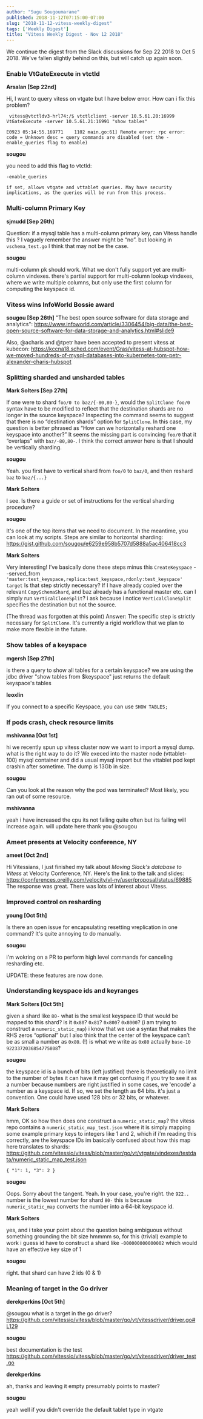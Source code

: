 ```yaml
---
author: "Sugu Sougoumarane"
published: 2018-11-12T07:15:00-07:00
slug: "2018-11-12-vitess-weekly-digest"
tags: ['Weekly Digest']
title: "Vitess Weekly Digest - Nov 12 2018"
---
```


We continue the digest from the Slack discussions for Sep 22 2018 to Oct 5 2018. We've fallen slightly behind on this, but will catch up again soon.

###  Enable VtGateExecute in vtctld

**Arsalan [Sep 22nd]**

Hi,
I want to query vitess on vtgate but I have below error. How can i fix this problem?

`` vitess@vtctldv3-hrl74:/$ vtctlclient -server 10.5.61.20:16999  VtGateExecute -server 10.5.61.21:16991 "show tables"``

``E0923 05:14:55.169771    1102 main.go:61] Remote error: rpc error: code = Unknown desc = query commands are disabled (set the -enable_queries flag to enable)
``

**sougou**

you need to add this flag to vtctld:

``-enable_queries``

``if set, allows vtgate and vttablet queries. May have security implications, as the queries will be run from this process.
``

###  Multi-column Primary Key

**sjmudd [Sep 26th]**

Question: if a mysql table has a multi-column primary key, can Vitess handle this ? I vaguely remember the answer might be “no”.
but looking in `vschema_test.go` I think that may not be the case.

**sougou**

multi-column pk should work. What we don't fully support yet are multi-column vindexes.
there's partial support for multi-column lookup vindexes, where we write multiple columns, but only use the first column for computing the keyspace id.  

### Vitess wins InfoWorld Bossie award

**sougou [Sep 26th]**
"The best open source software for data storage and analytics": https://www.infoworld.com/article/3306454/big-data/the-best-open-source-software-for-data-storage-and-analytics.html#slide9

Also, @acharis and @tpetr have been accepted to present vitess at kubecon: https://kccna18.sched.com/event/Gras/vitess-at-hubspot-how-we-moved-hundreds-of-mysql-databases-into-kubernetes-tom-petr-alexander-charis-hubspot

### Splitting sharded and unsharded tables

**Mark Solters [Sep 27th]**

If one were to shard `foo/0 to baz/{-80,80-}`, would the `SplitClone foo/0` syntax have to be modified to reflect that the destination shards are no longer in the source keyspace?
Inspecting the command seems to suggest that there is no “destination shards” option for `SplitClone`.  In this case, my question is better phrased as “How can we horizontally reshard one keyspace into another?”  It seems the missing part is convincing `foo/0` that it “overlaps” with `baz/-80,80-`.
I think the correct answer here is that I should be vertically sharding.

**sougou**

Yeah. you first have to vertical shard from `foo/0` to `baz/0`, and then reshard `baz` to `baz/{...}`

**Mark Solters**

I see. Is there a guide or set of instructions for the vertical sharding procedure?

**sougou**

It's one of the top items that we need to document. In the meantime, you can look at my scripts. Steps are similar to horizontal sharding: https://gist.github.com/sougou/e6259e958b5707d5888a5ac406418cc3

**Mark Solters**

Very interesting! I’ve basically done these steps minus this
`CreateKeyspace` --served_from `'master:test_keyspace,replica:test_keyspace,rdonly:test_keyspace' target`
Is that step strictly necessary?  If I have already copied over the relevant `CopySchemaShard`, and baz already has a functional master etc. can I simply run `VerticalCloneSplit`?
i ask because i notice `VerticalCloneSplit` specifies the destination but not the source.

(The thread was forgotten at this point)
Answer: The specific step is strictly necessary for `SplitClone`. It's currently a rigid workflow that we plan to make more flexible in the future.

### Show tables of a keyspace

**mgersh [Sep 27th]**

is there a query to show all tables for a certain keyspace? we are using the jdbc driver
"show tables from $keyspace" just returns the default keyspace's tables

**leoxlin**

If you connect to a specific Keyspace, you can use `SHOW TABLES;`

### If pods crash, check resource limits

**mshivanna [Oct 1st]**

hi we recently spun up vitess cluster now we want to import a mysql dump. what is the right way to do it? We execed into the master node (vttablet-100) mysql container and did a usual mysql import but the vttablet pod kept crashin after sometime. The dump is 13Gb in size.

**sougou**

Can you look at the reason why the pod was terminated? Most likely, you ran out of some resource.

**mshivanna**

yeah i have increased the cpu its not failing quite often but its failing will increase again. will update here thank you @sougou

### Ameet presents at Velocity conference, NY

**ameet [Oct 2nd]**

Hi Vitessians, I just finished my talk about _Moving Slack's database to Vitess_ at Velocity Conference, NY. Here's the link to the talk and slides: https://conferences.oreilly.com/velocity/vl-ny/user/proposal/status/69885 The response was great. There was lots of interest about Vitess.

### Improved control on resharding

**young [Oct 5th]**

 Is there an open issue for encapsulating resetting vreplication in one command? It's quite annoying to do manually.

**sougou**

i'm wokring on a PR to perform high level commands for canceling resharding etc.

UPDATE:  these features are now done.

### Understanding keyspace ids and keyranges

**Mark Solters [Oct 5th]**

given a shard like `80-`
what is the smallest keyspace ID that would be mapped to this shard?
is it `0x80`? `0x81`? `0x800`? `0x8000`?
(i am trying to construct a `numeric_static_map`)
i know that we use a syntax that makes the RHS zeros “optional” but I also think that the center of the keyspace can’t be as small a number as `0x80`. (!)
is what we write as `0x80` actually `base-10 9223372036854775808`?

**sougou**

the keyspace id is a bunch of bits (left justified)
there is theoretically no limit to the number of bytes it can have
it may get confusing if you try to see it as a number
because numbers are right justified
in some cases, we 'encode' a number as a keyspace id. If so, we set the length as 64 bits.
it's just a convention. One could have used 128 bits or 32 bits, or whatever.

**Mark Solters**

hmm, OK so how then does one construct a `numeric_static_map`?
the vitess repo contains a `numeric_static_map_test.json` where it is simply mapping some example primary keys to integers like 1 and 2, which if i'm reading this correctly, are the keyspace IDs
im basically confused about how this map here translates to shards: https://github.com/vitessio/vitess/blob/master/go/vt/vtgate/vindexes/testdata/numeric_static_map_test.json

``{
   "1": 1,
   "3": 2
}
``

**sougou**

Oops. Sorry about the tangent. Yeah. In your case, you're right. the `922..` number is the lowest number for shard `80-`
this is because `numeric_static_map` converts the number into a 64-bit keyspace id.

**Mark Solters**

yes, and i take your point about the question being ambiguous without something grounding the bit size
hmmmm so, for this (trivial) example to work
i guess id have to construct a shard like `-000000000000002`
which would have an effective key size of 1

**sougou**

right. that shard can have 2 ids (0 & 1)

### Meaning of target in the Go driver

**derekperkins [Oct 5th]**

@sougou what is a target in the go driver? https://github.com/vitessio/vitess/blob/master/go/vt/vitessdriver/driver.go#L129

**sougou**

best documentation is the test https://github.com/vitessio/vitess/blob/master/go/vt/vitessdriver/driver_test.go

**derekperkins**

ah, thanks
and leaving it empty presumably points to master?

**sougou**

yeah
well
if you didn't override the default tablet type in vtgate
